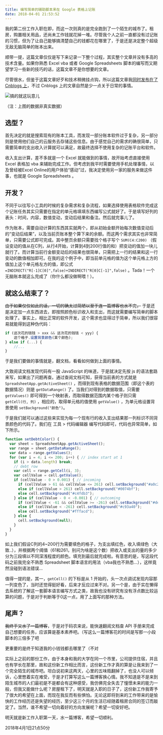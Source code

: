 ```yaml
---
title: 编写简单的辅助脚本来在 Google 表格上记账
date: 2018-04-01 21:53:52
---
```


我的第二份工作入职在即，而这一次则真的是完全跑到了一个陌生的城市了。租房，购置相关用品，还尚未工作钱就花掉一堆。尽管我个人之前一直都没有过记账的习惯，但为了让自己能够搞清楚自己的钱都花在哪里了，于是还是决定整个超级无敌无脑简单的账本出来。

顺带一提，这篇文章仅仅是写下来记录一下整个过程，其实整个文章并没有多高的技术含量。如果你熟悉 Excel vba 或者 Google Spreadsheets 脚本的编写而又期望学习一些新的技巧的话，这篇文章不是你想要的文章。

尽管很水，但鉴于这篇文章好歹和技术稍微挂点钩，所以这篇文章我[同时发布在了 Cnblogs 上](https://www.cnblogs.com/blumia/p/GoogleSpreadsheetScripting.html)，不过 Cnblogs 上的文章自然是少一点关于日常的事情。

![搞的就这玩意儿](https://blumia.github.io/media/sheet1.png)

（注：上图的数据非真实数据）

## 选型？

首先决定的就是搜索现有的账本工具，而发现一部分账本软件过于复杂，另一部分则是使用他们自己的云服务去存储这些信息。由于感觉自己的需求的确很简单，只需要简单的支出收入计算就可以满足，故最终选择不使用复杂的记账平台和软件。

收入支出计算，差不多就是一个 Excel 就能做到的事情，故开始考虑直接使用 Excel 表格加 vba 来辅助完成工作。但考虑到我平时需要使用手机处理事情，以及曾经被Excel Online的用户体验“感动”过，我决定使用另一家的服务来做这件事，也就是 Google Spreadsheets 。

## 开发？

不同于以往写小工具的时候的复杂需求和复杂流程，如果选择使用表格软件完成这个记账任务其实只需要在指定的单元格填填东西编写公式就好了。于是填写好列的表头：时间，内容，数值变动，变动后结果和备注。然后就完事儿了。

作为账本，需要自动计算的东西其实就两个，即从初始金额开始每次数值变动后的“变动后结果”，以及当前页账本整个算下来的余额。而这两个需求其实也非常简单，只需要公式即可完成。其中整页余额只需要找个格子写个 `SUM(C4:C200)` （假设变动的值从在C列，从行4开始，计算到4到200行值的和）把变动的值加一块儿就行了。而计算当前行金额变动后的结果也很简单，只需把上一行的结果和这一行变动的数值相加即可。在我的这个例子中，即当前单元格的值为这个单元格上方的值加上这个单元格左方的值，即公式 `=INDIRECT("R[-1]C[0]",false)+INDIRECT("R[0]C[-1]",false)` 。Tada！一个无脑账本就这么完成了（你什么都没做啊喂！）。

## 就这么结束了？

~~由于如果仅仅如此的话，一切的确太过简陋以至于连一篇博客也水不完，~~ 于是还是决定加一点东西进去，即按照颜色标识收入和支出，而这就需要编写简单的脚本处理了。事实上，相比正常的软件开发，这个需求也显得过于简单，所以我们很容易就能得到这种伪代码：

``` JavaScript
if (这次花的钱钱 > xxx && 这次花的钱钱 < yyy) {
	这个格子.设置背景颜色(某个颜色);
} else if (...) {
	//...
}
```

于是我们要做的事情就是，翻文档，看看如何做到上面的事情。

大致阅读文档发现代码有一股 JavaScript 的味道，于是就决定先按 js 的语法套路来写，如果出了问题再查。通过查阅文档可知，获得当前表的方式就是 `SpreadsheetApp.getActiveSheet()` ，而得到现有表格的数据范围（即这个表的数据情况）则是 `getDataRange()` 了。当我们对得到的数据取值，只需要 `getValues()` 即可得到一个映射表，而取得数据范围内某个格子则只需 `getCell(行, 列)` ，相应的，取得单元格的值使用 `getValue()` ，为单元格设置背景使用 `setBackground("颜色")`。

于是我们就可以通过这些来实现为每一个现有行的收入支出结果那一列标识不同背景颜色的代码了。我们在 工具 > 代码编辑器 编写代码即可，代码也异常简单，如下所示。

``` JavaScript
function setDebtColor() {
  var sheet = SpreadsheetApp.getActiveSheet();
  var range = sheet.getDataRange();
  var data = range.getValues();
  for (var i = 4; i <= 200; i++) { // index start at 1
    if (i > data.length) break;
    // debt row
    var cell = range.getCell(i, 3);
    var cellValue = cell.getValue();
    if (cellValue - 0 > 0.001) { // incoming
      if (cellValue > 61 && cellValue <= 261) cell.setBackground("#a0c238");
      else if (cellValue > 261) cell.setBackground("#0074bf"); 
      else cell.setBackground("#c4fdb3");
    } else if (cellValue - 0 < -0.001) { // outcoming
      if (cellValue < -61 && cellValue >= -261) cell.setBackground("#de9610");
      else if (cellValue < -261) cell.setBackground("#c93a40"); 
      else cell.setBackground("#fffacd");
    } else {
      cell.setBackground(null);
    }
  }
}
```

如上我们假设C列的4~200行为需要填色的格子，为支出填红色，收入填绿色（大致..），并根据两个阈值（61和261，别问为啥是这个数）把收入或支出的量的多少分为三段填以不同深浅程度的颜色。填充到最后就完成啦。有意思的是，写这段代码之前我完全不熟悉 Spreadsheet 脚本语言的用法（vba我也不熟悉...），这样竟然没碰到语法错误...

值得一提的是，其一，`getCell()` 的下标是从 1 开始的，头一次点调试发现内容那一列变色了，当时还觉得挺好看，后来才反应过来不对。另一个是，由于实在懒得去系统的了解这一套脚本语言编写方式之类，故我也没有研究有没有浮点数比较运算的问题，于是对于判断等于0这一点，用了上面写的那种方法。

## 尾声？

~~我终于又水了一篇博客~~，于是对于码农来说，能快速翻阅文档查 API 手册来完成自己想要的任务，应该算是基本素养吧。（写这么一篇博客花的时间是写那一小段脚本的三倍多了吧

更重要的是终于知道我的小钱钱都去哪里了（不对

实际上之前的那份工作，由于本身和我的大学在同一个市里，公司提供住宿，并且也有学长在那里，故和这份新工作相比而言，这份新工作才真的算是让我来到了一个完全陌生的城市吧。坦白说初来这两天，心里的五味瓶翻掉了，也没人可以倾诉，心里憋着实在难受，于是才打算写这么一篇博客换心情。我不知道是不是来到陌生城市的人们最初是不是都会有这种感受，我仿佛完全失去了憧憬未来的能力一般，但我又能做什么呢？房屋租下了，明天就是入职的日子了，这份新工作我寄予了很大的希望在上面，而现在我反而有些惧怕。无论这即将到来的工作带来的是愉快的工作经历还是失望的经历，至少这三个月的生活已经随着租房合同的签订而敲定了。当然，谁不希望一切向着好的方向发展呢？希望一切安好吧。

明天就是新工作入职第一天，水一篇博客，希望一切顺利。

2018年4月1日21点50分
